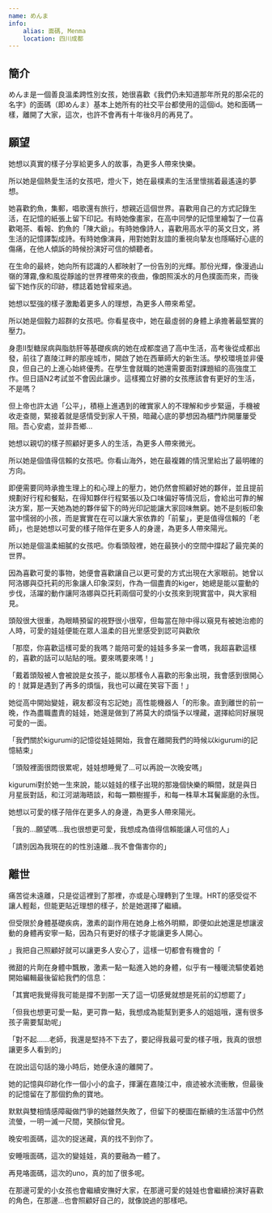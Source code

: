 ```yaml
---
name: めんま
info:
    alias: 面碼, Menma
    location: 四川成都
---
```


## 簡介

めんま是一個善良溫柔跨性別女孩，她很喜歡《我們仍未知道那年所見的那朵花的名字》的面碼（即めんま）基本上她所有的社交平台都使用的這個id。她和面碼一樣，離開了大家，這次，也許不會再有十年後8月的再見了。

## 願望

她想以真實的樣子分享給更多人的故事，為更多人帶來快樂。

所以她是個熱愛生活的女孩吧，燈火下，她在最樸素的生活里懷揣着最遙遠的夢想。

她喜歡釣魚，集郵，唱歌還有旅行，想親近這個世界。喜歡用自己的方式記錄生活，在記憶的紙張上留下印記。有時她像畫家，在高中同學的記憶里繪製了一位喜歡喝茶、看報、釣魚的「陳大爺」。有時她像詩人，喜歡用高水平的英文日文，將生活的記憶譯製成詩。有時她像演員，用對她對友誼的重視向摯友也隱瞞好心底的傷痛，在他人傾訴的時候扮演好可信的傾聽者。

在生命的最終，她向所有認識的人都映射了一份告別的光輝。那份光輝，像漫過山嶺的薄霧,像和風從靜謐的世界裡帶來的夜曲，像朗照溪水的月色撲面而來，而後留下她作灰的印跡，標誌着她曾經來過。

她想以堅強的樣子激勵着更多人的理想，為更多人帶來希望。

所以她是個毅力超群的女孩吧。你看星夜中，她在最虛弱的身體上承擔著最堅實的壓力。

身患II型糖尿病與脂肪肝等基礎疾病的她在成都度過了高中生活，高考後從成都出發，前往了嘉陵江畔的那座城市，開啟了她在西華師大的新生活。學校環境並非優良，但自己的上進心始終優秀。在學生會就職的她還需要面對課題組的高強度工作。但日語N2考試並不會因此讓步。這樣獨立好勝的女孩應該會有更好的生活，不是嗎？

但上帝也許太過「公平」，積極上進遇到的確實家人的不理解和步步緊逼，手機被收走查閱，緊接着就是感情受到家人干預，暗藏心底的夢想因為櫃門炸開屢屢受阻。吾心安處，並非吾鄉...

她想以親切的樣子照顧好更多人的生活，為更多人帶來微光。

所以她是個值得信賴的女孩吧。你看山海外，她在最複雜的情況里給出了最明確的方向。

即便需要同時承擔生理上的和心理上的壓力，她仍然會照顧好她的夥伴，並且提前規劃好行程和餐點，在得知夥伴行程緊張以及口味偏好等情況后，會給出可靠的解決方案，那一天她為她的夥伴留下的時光印記能讓大家回味無窮。她不是刻板印象當中懦弱的小孩，而是實實在在可以讓大家依靠的「前輩」，更是值得信賴的「老師」，也是她想以可愛的樣子陪伴在更多人的身邊，為更多人帶來陽光。

所以她是個溫柔細膩的女孩吧。你看頭殼裡，她在最狹小的空間中撐起了最完美的世界。

因為喜歡可愛的事物，她便會喜歡讓自己以更可愛的方式出現在大家眼前。她曾以阿洛娜與亞托莉的形象讓人印象深刻，作為一個盡責的kiger，她總是能以靈動的步伐，活躍的動作讓阿洛娜與亞托莉兩個可愛的小女孩來到現實當中，與大家相見。

頭殼很大很重，為眼睛預留的視野很小很窄，但每當在隙中得以窺見有被她治癒的人時，可愛的娃娃便能在眾人溫柔的目光里感受到認可與歡欣

「那麼，你喜歡這樣可愛的我嗎？能陪可愛的娃娃多多呆一會嗎，我超喜歡這樣的，喜歡的話可以貼貼的哦。要來嗎要來嗎！」

「戴着頭殼被人會被說是女孩子，能以那樣令人喜歡的形象出現，我會感到很開心的！就算是遇到了再多的煩惱，我也可以藏在笑容下面！」

她從高中開始變娃，親友都沒有忘記她」高性能機器人「的形象。直到離世的前一晚，作為盡職盡責的娃娃，她還是做到了將莫大的煩惱予以埋藏，選擇給同好展現可愛的一面。

「我們關於kigurumi的記憶從娃娃開始，我會在離開我們的時候以kigurumi的記憶結束」

「頭殼裡面很悶很累呢，娃娃想睡覺了...可以再說一次晚安嗎」

kigurumi對於她一生來說，能以娃娃的樣子出現的那幾個快樂的瞬間，就是與日月星辰對話，和江河湖海晤談，和每一顆樹握手，和每一株草木耳鬢廝磨的永恆。

她想以可愛的樣子陪伴在更多人的身邊，為更多人帶來陽光。

「我的...願望嗎...我也很想更可愛，我想成為值得信賴能讓人可信的人」

「請別因為我現在的的性別遠離...我不會傷害你的」

## 離世

痛苦從未遠離，只是從這裡到了那裡，亦或是心理轉到了生理。HRT的感受從不讓人輕鬆，但能更貼近理想的樣子，於是她選擇了繼續。

但受限於身體基礎疾病，激素的副作用在她身上格外明顯，即便如此她還是想讓波動的身體再安寧一點，因為只有更好的樣子才能讓更多人開心。

」我把自己照顧好就可以讓更多人安心了，這樣一切都會有機會的「

微甜的片劑在身體中飄散，激素一點一點進入她的身體，似乎有一種暖流驅使着她開始編輯最後留給我們的信息：

「其實吧我覺得我可能是撐不到那一天了這一切感覺就想是死前的幻想罷了」

「但我也想更可愛一點，更可靠一點，我想成為能幫到更多人的姐姐哦，還有很多孩子需要幫助呢」

「對不起……老師，我還是堅持不下去了，要記得我最可愛的樣子哦，我真的很想讓更多人看到的」

在說出這句話的幾小時后，她便永遠的離開了。

她的記憶與印跡化作一個小小的盒子，揮灑在嘉陵江中，痕迹被水流衝散，但最後的記憶留在了那個釣魚的寶地。

默默與雙相情感障礙做鬥爭的她雖然失敗了，但留下的梗圖在斷續的生活當中仍然流螢，一明一滅一尺間，笑顏似曾見。

晚安啦面碼，這次的捉迷藏，真的找不到你了。

安睡哦面碼，這次的變娃娃，真的要融為一體了。

再見咯面碼，這次的uno，真的加了很多呢。

在那邊可愛的小女孩也會繼續安撫好大家，在那邊可愛的娃娃也會繼續扮演好喜歡的角色，在那邊...也會照顧好自己的，就像說過的那樣吧。
